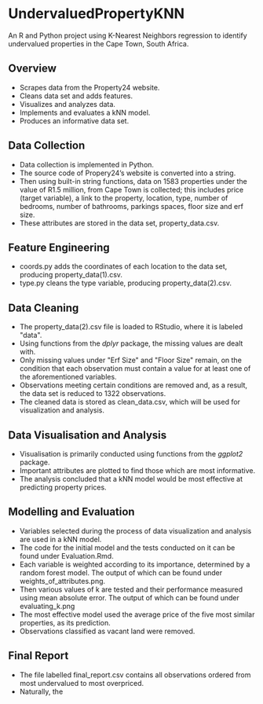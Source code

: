 # UndervaluedPropertyKNN
An R and Python project using K-Nearest Neighbors regression to identify undervalued properties in the Cape Town, South Africa.

## Overview 
* Scrapes data from the Property24 website.
* Cleans data set and adds features.
* Visualizes and analyzes data.
* Implements and evaluates a kNN model.
* Produces an informative data set. 

## Data Collection 
* Data collection is implemented in Python. 
* The source code of Propery24’s website is converted into a string.
* Then using built-in string functions, data on 1583 properties under the value of R1.5 million, from Cape Town is collected; this includes price (target variable), a link to the property, location, type, number of bedrooms, number of bathrooms, parkings spaces, floor size and erf size.
* These attributes are stored in the data set, property_data.csv.

## Feature Engineering 
* coords.py adds the coordinates of each location to the data set, producing property_data(1).csv.
* type.py cleans the type variable, producing property_data(2).csv.

## Data Cleaning 
* The property_data(2).csv file is loaded to RStudio, where it is labeled "data".
* Using functions from the *dplyr* package, the missing values are dealt with.
* Only missing values under "Erf Size" and "Floor Size" remain, on the condition that each observation must contain a value for at least one of the aforementioned variables. 
* Observations meeting certain conditions are removed and, as a result, the data set is reduced to 1322 observations.
* The cleaned data is stored as clean_data.csv, which will be used for visualization and analysis. 

## Data Visualisation and Analysis 
* Visualisation is primarily conducted using functions from the *ggplot2* package.
* Important attributes are plotted to find those which are most informative.
* The analysis concluded that a kNN model would be most effective at predicting property prices.

## Modelling and Evaluation
* Variables selected during the process of data visualization and analysis are used in a kNN model.
* The code for the initial model and the tests conducted on it can be found under Evaluation.Rmd.
* Each variable is weighted according to its importance, determined by a random forest model. The output of which can be found under weights_of_attributes.png.
* Then various values of k are tested and their performance measured using mean absolute error. The output of which can be found under evaluating_k.png
* The most effective model used the average price of the five most similar properties, as its prediction.
* Observations classified as vacant land were removed.

## Final Report
* The file labelled final_report.csv contains all observations ordered from most undervalued to most overpriced.
* Naturally, the 



  

